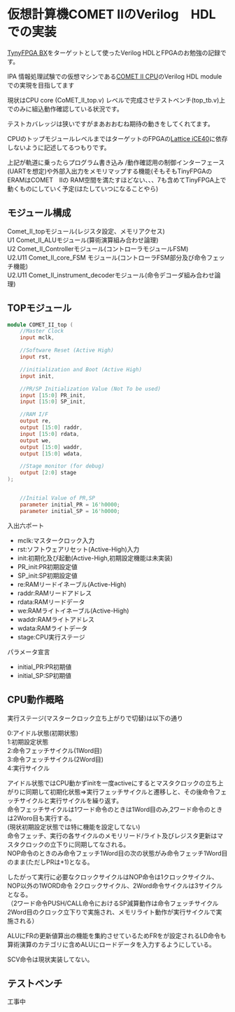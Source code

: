 # 仮想計算機COMET IIのVerilog　HDLでの実装

[TynyFPGA BX]([https://tinyfpga.com/bx/guide.html)をターゲットとして使ったVerilog HDLとFPGAのお勉強の記録です。

IPA 情報処理試験での仮想マシンである[COMET II CPU](https://www.jitec.ipa.go.jp/1_13download/shiken_yougo_ver4_2.pdf)のVerilog HDL moduleでの実現を目指してます

現状はCPU core (CoMET_II_top.v) レベルで完成させテストベンチ(top_tb.v)上でのみに組込動作確認している状況です。

テストカバレッジは狭いですがまあおおむね期待の動きをしてくれてます。

CPUのトップモジュールレベルまではターゲットのFPGAの[Lattice iCE40](https://www.latticesemi.com/ja-JP/Products/FPGAandCPLD/iCE40)に依存しないように記述してるつもりです。

上記が軌道に乗ったらプログラム書き込み /動作確認用の制御インターフェース(UARTを想定)や外部入出力をメモリマップする機能(そもそもTinyFPGAのERAMはCOMET　IIの RAM空間を満たすほどない、、、7も含めてTinyFPGA上で動くものにしていく予定(はたしていつになることやら)  

 
## モジュール構成 

Comet_II_topモジュール(レジスタ設定、メモリアクセス)  
U1 Comet_II_ALUモジュール(算術演算組み合わせ論理)  
U2 Comet_II_Controllerモジュール(コントローラモジュールFSM)  
U2.U11 Comet_II_core_FSM モジュール(コントローラFSM部分及び命令フェッチ機能)  
U2.U11 Comet_II_instrument_decoderモジュール(命令デコーダ組み合わせ論理)  



## TOPモジュール

``` verilog
module COMET_II_top (
    //Master Clock
    input mclk,

    //Software Reset (Active High)
    input rst,

    //initialization and Boot (Active High)
    input init,

    //PR/SP Initialization Value (Not To be used)
    input [15:0] PR_init,  
    input [15:0] SP_init,

    //RAM I/F
    output re,
    output [15:0] raddr,
    input [15:0] rdata,
    output we,
    output [15:0] waddr,
    output [15:0] wdata,

    //Stage monitor (for debug)
    output [2:0] stage
);


    //Initial Value of PR,SP
    parameter initial_PR = 16'h0000;
    parameter initial_SP = 16'h0000;  
```
入出六ポート
- mclk:マスタークロック入力  
- rst:ソフトウェアリセット(Active-High)入力  
- init:初期化及び起動(Active-High,初期設定機能は未実装)  
- PR_init:PR初期設定値
- SP_init:SP初期設定値  
- re:RAMリードイネーブル(Active-High)
- raddr:RAMリードアドレス　
- rdata:RAMリードデータ
- we:RAMライトイネーブル(Active-High)
- waddr:RAMライトアドレス
- wdata:RAMライトデータ
- stage:CPU実行ステージ

パラメータ宣言  
- initial_PR:PR初期値  
- initial_SP:SP初期値  

## CPU動作概略

実行ステージ(マスタークロック立ち上がりで切替)は以下の通り  

0:アイドル状態(初期状態)  
1:初期設定状態  
2:命令フェッチサイクル(1Word目)  
3:命令フェッチサイクル(2Word目)  
4:実行サイクル  

アイドル状態ではCPU動かずinitを一度activeにするとマスタクロックの立ち上がりに同期して初期化状態⇒実行フェッチサイクルと遷移しと、その後命令フェッチサイクルと実行サイクルを繰り返す。  
命令フェッチサイクルは1ワード命令のときは1Word目のみ,2ワード命令のときは2Woro目も実行する。  
(現状初期設定状態では特に機能を設定してない)  
命令フェッチ、実行の各サイクルのメモリリード/ライト及びレジスタ更新はマスタクロックの立下りに同期してなされる。  
NOP命令のときのみ命令フェッチ1Word目の次の状態がみ命令フェッチ1Word目のまま(ただしPRは+1)となる。  

したがって実行に必要なクロックサイクルはNOP命令は1クロックサイクル、NOP以外の1WORD命令 2クロックサイクル、2Word命令サイクルは3サイクルとなる。  
（2ワード命令PUSH/CALL命令におけるSP減算動作は命令フェッチサイクル2Word目のクロック立下りで実施され、メモリライト動作が実行サイクルで実施される）  

ALUにFRの更新値算出の機能を集約させているためFRをが設定されるLD命令も算術演算のカテゴリに含めALUにロードデータを入力するようにしている。  

SCV命令は現状実装してない。  

## テストベンチ
工事中
